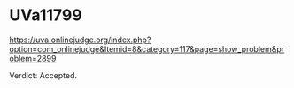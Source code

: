 # UVa11799
https://uva.onlinejudge.org/index.php?option=com_onlinejudge&Itemid=8&category=117&page=show_problem&problem=2899

Verdict: Accepted.
